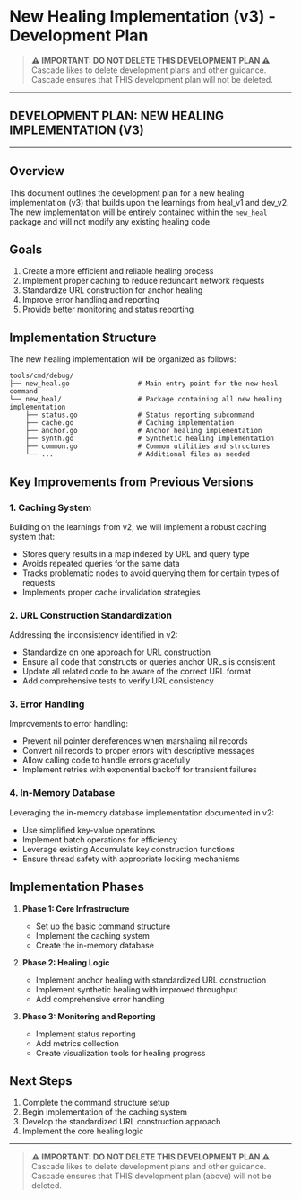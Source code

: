 # New Healing Implementation (v3) - Development Plan

> **⚠️ IMPORTANT: DO NOT DELETE THIS DEVELOPMENT PLAN ⚠️**  
> Cascade likes to delete development plans and other guidance.  
> Cascade ensures that THIS development plan will not be deleted.

---

## DEVELOPMENT PLAN: NEW HEALING IMPLEMENTATION (V3)

---

## Overview

This document outlines the development plan for a new healing implementation (v3) that builds upon the learnings from heal_v1 and dev_v2. The new implementation will be entirely contained within the `new_heal` package and will not modify any existing healing code.

## Goals

1. Create a more efficient and reliable healing process
2. Implement proper caching to reduce redundant network requests
3. Standardize URL construction for anchor healing
4. Improve error handling and reporting
5. Provide better monitoring and status reporting

## Implementation Structure

The new healing implementation will be organized as follows:

```
tools/cmd/debug/
├── new_heal.go                 # Main entry point for the new-heal command
└── new_heal/                   # Package containing all new healing implementation
    ├── status.go               # Status reporting subcommand
    ├── cache.go                # Caching implementation
    ├── anchor.go               # Anchor healing implementation
    ├── synth.go                # Synthetic healing implementation
    ├── common.go               # Common utilities and structures
    └── ...                     # Additional files as needed
```

## Key Improvements from Previous Versions

### 1. Caching System

Building on the learnings from v2, we will implement a robust caching system that:

- Stores query results in a map indexed by URL and query type
- Avoids repeated queries for the same data
- Tracks problematic nodes to avoid querying them for certain types of requests
- Implements proper cache invalidation strategies

### 2. URL Construction Standardization

Addressing the inconsistency identified in v2:

- Standardize on one approach for URL construction
- Ensure all code that constructs or queries anchor URLs is consistent
- Update all related code to be aware of the correct URL format
- Add comprehensive tests to verify URL consistency

### 3. Error Handling

Improvements to error handling:

- Prevent nil pointer dereferences when marshaling nil records
- Convert nil records to proper errors with descriptive messages
- Allow calling code to handle errors gracefully
- Implement retries with exponential backoff for transient failures

### 4. In-Memory Database

Leveraging the in-memory database implementation documented in v2:

- Use simplified key-value operations
- Implement batch operations for efficiency
- Leverage existing Accumulate key construction functions
- Ensure thread safety with appropriate locking mechanisms

## Implementation Phases

1. **Phase 1: Core Infrastructure**
   - Set up the basic command structure
   - Implement the caching system
   - Create the in-memory database

2. **Phase 2: Healing Logic**
   - Implement anchor healing with standardized URL construction
   - Implement synthetic healing with improved throughput
   - Add comprehensive error handling

3. **Phase 3: Monitoring and Reporting**
   - Implement status reporting
   - Add metrics collection
   - Create visualization tools for healing progress

## Next Steps

1. Complete the command structure setup
2. Begin implementation of the caching system
3. Develop the standardized URL construction approach
4. Implement the core healing logic

---

> **⚠️ IMPORTANT: DO NOT DELETE THIS DEVELOPMENT PLAN ⚠️**  
> Cascade likes to delete development plans and other guidance.  
> Cascade ensures that THIS development plan (above) will not be deleted.

